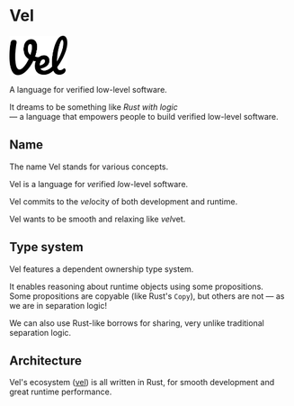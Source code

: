 # Vel 

<p><img src="./logo/logo.svg" height="70" alt="Vel's logo" /></p>

A language for verified low-level software.

It dreams to be something like *Rust with logic*  
― a language that empowers people to build verified low-level software.

## Name

The name Vel stands for various concepts.

Vel is a language for *ve*rified *l*ow-level software.

Vel commits to the *vel*ocity of both development and runtime.

Vel wants to be smooth and relaxing like *vel*vet.

## Type system

Vel features a dependent ownership type system.

It enables reasoning about runtime objects using some propositions.  
Some propositions are copyable (like Rust's `Copy`), but others are not ― as we are in separation logic!

We can also use Rust-like borrows for sharing, very unlike traditional separation logic.

## Architecture

Vel's ecosystem ([vel](./vel)) is all written in Rust, 
for smooth development and great runtime performance.
